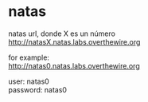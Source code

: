 # natas

natas url, donde X es un número
\
http://natasX.natas.labs.overthewire.org

for example:
\
http://natas0.natas.labs.overthewire.org

user: natas0 
\
password: natas0